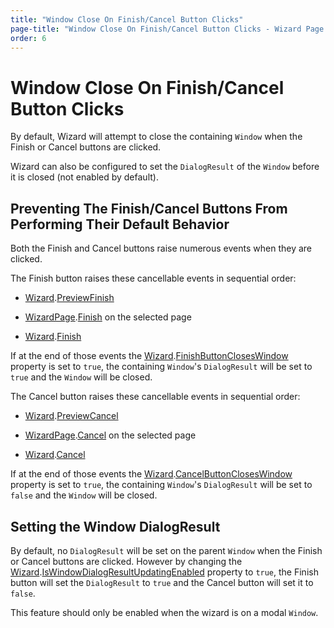 ```yaml
---
title: "Window Close On Finish/Cancel Button Clicks"
page-title: "Window Close On Finish/Cancel Button Clicks - Wizard Page and Button Features"
order: 6
---
```

# Window Close On Finish/Cancel Button Clicks

By default, Wizard will attempt to close the containing `Window` when the Finish or Cancel buttons are clicked.

Wizard can also be configured to set the `DialogResult` of the `Window` before it is closed (not enabled by default).

## Preventing The Finish/Cancel Buttons From Performing Their Default Behavior

Both the Finish and Cancel buttons raise numerous events when they are clicked.

The Finish button raises these cancellable events in sequential order:

- [Wizard](xref:@ActiproUIRoot.Controls.Wizard.Wizard).[PreviewFinish](xref:@ActiproUIRoot.Controls.Wizard.Wizard.PreviewFinish)

- [WizardPage](xref:@ActiproUIRoot.Controls.Wizard.WizardPage).[Finish](xref:@ActiproUIRoot.Controls.Wizard.WizardPage.Finish) on the selected page

- [Wizard](xref:@ActiproUIRoot.Controls.Wizard.Wizard).[Finish](xref:@ActiproUIRoot.Controls.Wizard.Wizard.Finish)

If at the end of those events the [Wizard](xref:@ActiproUIRoot.Controls.Wizard.Wizard).[FinishButtonClosesWindow](xref:@ActiproUIRoot.Controls.Wizard.Wizard.FinishButtonClosesWindow) property is set to `true`, the containing `Window`'s `DialogResult` will be set to `true` and the `Window` will be closed.

The Cancel button raises these cancellable events in sequential order:

- [Wizard](xref:@ActiproUIRoot.Controls.Wizard.Wizard).[PreviewCancel](xref:@ActiproUIRoot.Controls.Wizard.Wizard.PreviewCancel)

- [WizardPage](xref:@ActiproUIRoot.Controls.Wizard.WizardPage).[Cancel](xref:@ActiproUIRoot.Controls.Wizard.WizardPage.Cancel) on the selected page

- [Wizard](xref:@ActiproUIRoot.Controls.Wizard.Wizard).[Cancel](xref:@ActiproUIRoot.Controls.Wizard.Wizard.Cancel)

If at the end of those events the [Wizard](xref:@ActiproUIRoot.Controls.Wizard.Wizard).[CancelButtonClosesWindow](xref:@ActiproUIRoot.Controls.Wizard.Wizard.CancelButtonClosesWindow) property is set to `true`, the containing `Window`'s `DialogResult` will be set to `false` and the `Window` will be closed.

## Setting the Window DialogResult

By default, no `DialogResult` will be set on the parent `Window` when the Finish or Cancel buttons are clicked.  However by changing the [Wizard](xref:@ActiproUIRoot.Controls.Wizard.Wizard).[IsWindowDialogResultUpdatingEnabled](xref:@ActiproUIRoot.Controls.Wizard.Wizard.IsWindowDialogResultUpdatingEnabled) property to `true`, the Finish button will set the `DialogResult` to `true` and the Cancel button will set it to `false`.

This feature should only be enabled when the wizard is on a modal `Window`.
